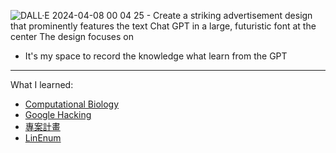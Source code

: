 ![DALL·E 2024-04-08 00 04 25 - Create a striking advertisement design that prominently features the text _Chat GPT_ in a large, futuristic font at the center  The design focuses on ](https://github.com/Draw0919/GPT-learn/assets/102810421/53359f3b-0f2a-4116-bc11-f216846c536e)


* It's my space to record the knowledge what learn from the GPT 
---
What I learned:
* [Computational Biology](https://github.com/Draw0919/GPT-learn/issues/1#issue-2229328788)
* [Google Hacking](https://github.com/Draw0919/GPT-learn/issues/2#issue-2229854222)
* [專案計畫]()
* [LinEnum](https://github.com/Draw0919/GPT-learn/issues/5)
